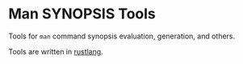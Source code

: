 Man SYNOPSIS Tools
===================

Tools for `man` command synopsis evaluation, generation, and others.

Tools are written in [rustlang](http://www.rust-lang.org/).
